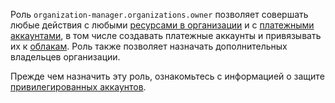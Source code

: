 Роль `organization-manager.organizations.owner` позволяет совершать любые действия с любыми [ресурсами в организации](../../../resource-manager/concepts/resources-hierarchy.md) и с [платежными аккаунтами](../../../billing/concepts/billing-account.md), в том числе создавать платежные аккаунты и привязывать их к [облакам](../../../resource-manager/concepts/resources-hierarchy.md#cloud). Роль также позволяет назначать дополнительных владельцев организации.

Прежде чем назначить эту роль, ознакомьтесь с информацией о защите [привилегированных аккаунтов](../../../security/standard/all.md#privileged-users).
